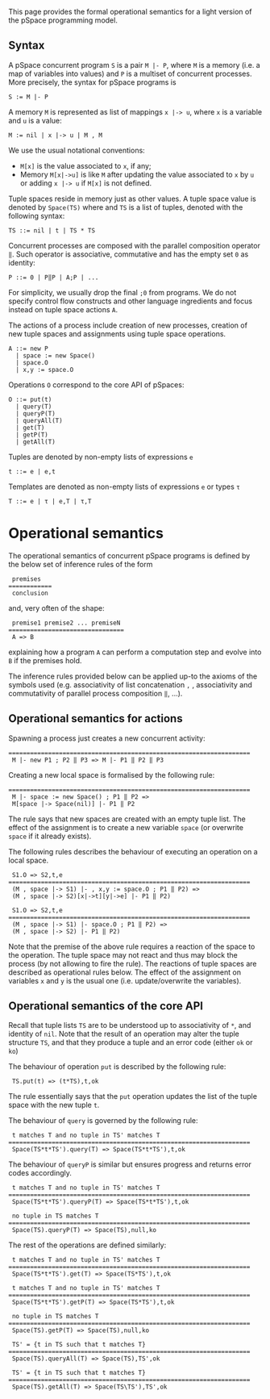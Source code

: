 This page provides the formal operational semantics for a light version of the pSpace programming model.

## Syntax

A pSpace concurrent program `S` is a pair `M |- P`, where `M` is a memory (i.e. a map of variables into values) and `P` is a multiset of concurrent processes. More precisely, the syntax for pSpace programs is 

```
S := M |- P
```

A memory `M` is represented as list of mappings `x |-> u`, where `x` is a variable and `u` is a value:

```
M := nil | x |-> u | M , M
```

We use the usual notational conventions:
* `M[x]` is the value associated to `x`, if any;
* Memory `M[x|->u]` is like `M` after updating the value associated to `x` by `u` or adding `x |-> u` if `M[x]` is not defined.

Tuple spaces reside in memory just as other values. A tuple space value is denoted by `Space(TS)` where and `TS` is a list of tuples, denoted with the following syntax:

```
TS ::= nil | t | TS * TS 
```

Concurrent processes are composed with the parallel composition operator `‖`. Such operator is associative, commutative and has the empty set `0` as identity:  

```
P ::= 0 | P‖P | A;P | ...
```

For simplicity, we usually drop the final `;0` from programs. We do not specify control flow constructs and other language ingredients and focus instead on tuple space actions `A`. 

The actions of a process include creation of new processes, creation of new tuple spaces and assignments using tuple space operations.

```
A ::= new P
  | space := new Space()
  | space.O
  | x,y := space.O
```

Operations `O` correspond to the core API of pSpaces:

```
O ::= put(t) 
  | query(T) 
  | queryP(T)
  | queryAll(T)
  | get(T)
  | getP(T)
  | getAll(T)
```

Tuples are denoted by non-empty lists of expressions `e`

```
t ::= e | e,t 
```

Templates are denoted as non-empty lists of expressions `e` or types `τ`

```
T ::= e | τ | e,T | τ,T
```

# Operational semantics

The operational semantics of concurrent pSpace programs is defined by the below set of inference rules of the form

```
 premises
============
 conclusion
```

and, very often of the shape:

```
 premise1 premise2 ... premiseN
================================
 A => B
```

explaining how a program `A` can perform a computation step and evolve into `B` if the premises hold.

The inference rules provided below can be applied up-to the axioms of the symbols used (e.g. associativity of list concatenation `,` , associativity and commutativity of parallel process composition `‖`, ...). 

## Operational semantics for actions

Spawning a process just creates a new concurrent activity:

```
===================================================================
 M |- new P1 ; P2 ‖ P3 => M |- P1 ‖ P2 ‖ P3
```

Creating a new local space is formalised by the following rule:

```
===================================================================
 M |- space := new Space() ; P1 ‖ P2 =>
 M[space |-> Space(nil)] |- P1 ‖ P2 
```

The rule says that new spaces are created with an empty tuple list. The effect of the assignment is to create a new variable `space` (or overwrite `space` if it already exists).

The following rules describes the behaviour of executing an operation on a local space.

```
 S1.O => S2,t,e
===================================================================
 (M , space |-> S1) |- , x,y := space.O ; P1 ‖ P2) =>
 (M , space |-> S2)[x|->t][y|->e] |- P1 ‖ P2)
```

```
 S1.O => S2,t,e
===================================================================
 (M , space |-> S1) |- space.O ; P1 ‖ P2) =>
 (M , space |-> S2) |- P1 ‖ P2)
```

Note that the premise of the above rule requires a reaction of the space to the operation. The tuple space may not react and thus may block the process (by not allowing to fire the rule). The reactions of tuple spaces are described as operational rules below. The effect of the assignment on variables `x` and `y` is the usual one (i.e. update/overwrite the variables).


## Operational semantics of the core API

Recall that tuple lists `TS` are to be understood up to associativity of `*`, and identity of `nil`. Note that the result of an operation may alter the tuple structure `TS`, and that they produce a tuple and an error code (either `ok` or `ko`)

The behaviour of operation `put` is described by the following rule:

```
 TS.put(t) => (t*TS),t,ok
``` 

The rule essentially says that the `put` operation updates the list of the tuple space with the new tuple `t`.

The behaviour of `query` is governed by the following rule:
 
```
 t matches T and no tuple in TS' matches T
===================================================================
 Space(TS*t*TS').query(T) => Space(TS*t*TS'),t,ok
 ```

The behaviour of `queryP` is similar but ensures progress and returns error codes accordingly. 

```
 t matches T and no tuple in TS' matches T
===================================================================
 Space(TS*t*TS').queryP(T) => Space(TS*t*TS'),t,ok
	
 no tuple in TS matches T
===================================================================
 Space(TS).queryP(T) => Space(TS),null,ko
```

The rest of the operations are defined similarly:

```
 t matches T and no tuple in TS' matches T
===================================================================
 Space(TS*t*TS').get(T) => Space(TS*TS'),t,ok

 t matches T and no tuple in TS' matches T
===================================================================
 Space(TS*t*TS').getP(T) => Space(TS*TS'),t,ok
	
 no tuple in TS matches T
===================================================================
 Space(TS).getP(T) => Space(TS),null,ko
 
 TS' = {t in TS such that t matches T}
===================================================================
 Space(TS).queryAll(T) => Space(TS),TS',ok
 
 TS' = {t in TS such that t matches T}
===================================================================
 Space(TS).getAll(T) => Space(TS\TS'),TS',ok
 
```


